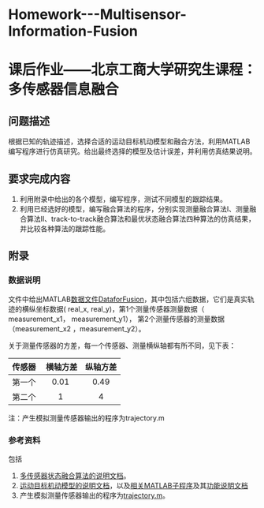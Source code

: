 # Homework---Multisensor-Information-Fusion
# 课后作业——北京工商大学研究生课程：多传感器信息融合
## 问题描述
根据已知的轨迹描述，选择合适的运动目标机动模型和融合方法，利用MATLAB编写程序进行仿真研究。给出最终选择的模型及估计误差，并利用仿真结果说明。
## 要求完成内容
1. 利用附录中给出的各个模型，编写程序，测试不同模型的跟踪结果。
2. 利用已经选好的模型，编写融合算法的程序，分别实现测量融合算法I、测量融合算法II、track-to-track融合算法和最优状态融合算法四种算法的仿真结果，并比较各种算法的跟踪性能。
## 附录
### 数据说明
文件中给出MATLAB[数据文件DataforFusion](https://github.com/Xue-boJin/Homework---Multisensor-Information-Fusion/blob/source/mytarget.mat)，其中包括六组数据，它们是真实轨迹的横纵坐标数据( real_x, real_y)，第1个测量传感器测量数据（ measurement_x1， measurement_y1）， 第2个测量传感器的测量数据（measurement_x2 ，measurement_y2）。

关于测量传感器的方差，每一个传感器、测量横纵轴都有所不同，见下表：

| 传感器|  横轴方差 | 纵轴方差 |
|:------------------------------------:|:------------------------------------:|:--------------------------------:|
| 第一个 | 0.01 | 0.49 |
| 第二个 | 1 | 4 | 

注：产生模拟测量传感器输出的程序为trajectory.m

### 参考资料
包括
1. [多传感器状态融合算法的说明文档](https://github.com/Xue-boJin/Homework---Multisensor-Information-Fusion/blob/reference/9-%E5%A4%9A%E4%BC%A0%E6%84%9F%E5%99%A8%E8%9E%8D%E5%90%88%E6%96%B9%E6%B3%95.pdf)。
2. [运动目标机动模型的说明文档](https://github.com/Xue-boJin/Homework---Multisensor-Information-Fusion/blob/reference/8-%E6%9C%BA%E5%8A%A8%E7%9B%AE%E6%A0%87%E5%8A%A8%E5%8A%9B%E5%AD%A6%E6%A8%A1%E5%9E%8B-%E6%89%A9%E5%B1%95%E9%98%85%E8%AF%BB.pdf)，以及[相关MATLAB子程序](https://github.com/Xue-boJin/Homework---Multisensor-Information-Fusion/find/source)及其[功能说明文档](https://github.com/Xue-boJin/Homework---Multisensor-Information-Fusion/blob/source/%E7%AC%AC%E4%B8%83%E7%AB%A0%E6%B3%A8%E8%A7%A3.doc)
3. 产生模拟测量传感器输出的程序为[trajectory.m](https://github.com/Xue-boJin/Homework---Multisensor-Information-Fusion/blob/source/trajectory.m)。

